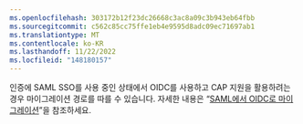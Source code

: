 ```yaml
---
ms.openlocfilehash: 303172b12f23dc26668c3ac8a09c3b943eb64fbb
ms.sourcegitcommit: c562c85cc75ffe1eb4e9595d8adc09ec71697ab1
ms.translationtype: MT
ms.contentlocale: ko-KR
ms.lasthandoff: 11/22/2022
ms.locfileid: "148180157"
---
```

인증에 SAML SSO를 사용 중인 상태에서 OIDC를 사용하고 CAP 지원을 활용하려는 경우 마이그레이션 경로를 따를 수 있습니다. 자세한 내용은 “[SAML에서 OIDC로 마이그레이션](/admin/identity-and-access-management/using-enterprise-managed-users-for-iam/migrating-from-saml-to-oidc)”을 참조하세요. 
